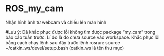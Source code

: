 # ROS_my_cam
Nhận hình ảnh từ webcam và chiếu lên màn hình



#Lưu ý:
Đã khắc phục được lỗi không tìm được package “my_cam” trong báo cáo tuần trước.
Lí do là do chưa source vào workspace.
Khắc phục lỗi bằng cách chạy lệnh sau đây trước lệnh rosrun:
source ~/catkin_ws/devel/setup.bash
(catkin_ws là tên thư mục)
